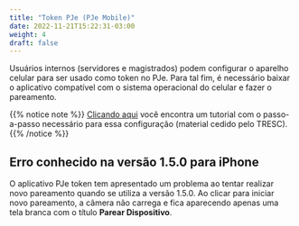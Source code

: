 ```yaml
---
title: "Token PJe (PJe Mobile)"
date: 2022-11-21T15:22:31-03:00
weight: 4
draft: false
---
```


Usuários internos (servidores e magistrados) podem configurar o aparelho celular para ser usado como token no PJe. Para tal fim, é necessário baixar o aplicativo compatível com o sistema operacional do celular e fazer o pareamento.

{{% notice note %}}
[Clicando aqui](/docs/PJE_token_virtual_smartphone_v100.pdf) você encontra um tutorial com o passo-a-passo necessário para essa configuração (material cedido pelo TRESC).
{{% /notice %}}

<!-- {{% notice warning %}}
Diante das restrições atuais na Play Store para utilização do aplicativo TokenPJe para quem tem smartphone com a versão do Android mais recente, existem duas possibilidades, ambas restritas a usuários internos:
{{% /notice %}}

1. Utilizar o arquivo .APK para instalação no Android sem ser pela Play Store. 
    * [Clique aqui](/outros/TokenPJe.apk) para fazer o download do arquivo. 
    * [Este link](https://canaltech.com.br/android/como-instalar-um-apk-no-android/) explica como realizar a instalação de um aplicativo usando o arquivo APK;
        
2. Utilizar o PJeOffice Versão Justiça Eleitoral (Certificado P12). [Clique aqui](https://pjeje.github.io/dicas/acesso/certvirtual/) para mais informações. -->


## Erro conhecido na versão 1.5.0 para iPhone

O aplicativo PJe token tem apresentado um problema ao tentar realizar novo pareamento quando se utiliza a versão 1.5.0. Ao clicar para iniciar novo pareamento, a câmera não carrega e fica aparecendo apenas uma tela branca com o título **Parear Dispositivo**.


